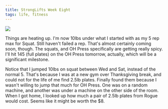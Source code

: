 ```yaml
---
title: StrongLifts Week Eight
tags: life, fitness
---
```


![](/images/StrongLifts/week-8.jpg)

Things are heating up. I'm now 10lbs under what I started with as my 5 rep max for Squat. Still haven't failed a rep. That's almost certainly coming soon, though. The squats, and OH Press specifically are getting really spicy. I'll hit 145 (full plates) on the OH Press tomorrow, actually, which will be a significant milestone.

Notice that I jumped 10lbs on squat between Wed and Sat, instead of the normal 5. That's because I was at a new gym over Thanksgiving break, and could not for the life of me find 2.5lb plates. Finally found them because I wasn't willing to jump that much for OH Press. One was on a random machine, and another was under a machine on the other side of the room. When I got home, I looked up how much a pair of 2.5lb plates from Rogue would cost. Seems like it might be worth the $8.
